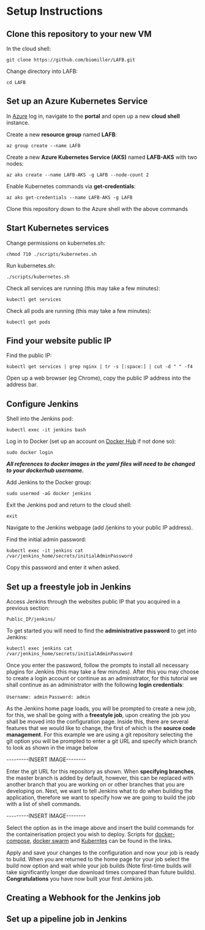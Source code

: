 # Setup Instructions

## Clone this repository to your new VM 

In the cloud shell:

`git clone https://github.com/biomiller/LAFB.git`

Change directory into LAFB:

`cd LAFB`

## Set up an Azure Kubernetes Service

In [Azure](https://azure.microsoft.com/en-gb/) log in, navigate to the **portal** and open up a new **cloud shell** instance. 

Create a new **resource group** named **LAFB**:

`az group create --name LAFB`

Create a new **Azure Kubernetes Service (AKS)** named **LAFB-AKS** with two nodes:

`az aks create --name LAFB-AKS -g LAFB --node-count 2`

Enable Kubernetes commands via **get-credentials**:

`az aks get-credentials --name LAFB-AKS -g LAFB`

Clone this repository down to the Azure shell with the above commands

## Start Kubernetes services

Change permissions on kubernetes.sh:

`chmod 710 ./scripts/kubernetes.sh`

Run kubernetes.sh:

`./scripts/kubernetes.sh`

Check all services are running (this may take a few minutes):

`kubectl get services`

Check all pods are running (this may take a few minutes):

`kubectl get pods`

## Find your website public IP

Find the public IP:

`kubectl get services | grep nginx | tr -s [:space:] | cut -d " " -f4`

Open up a web browser (eg Chrome), copy the public IP address into the address bar.

## Configure Jenkins

Shell into the Jenkins pod:

`kubectl exec -it jenkins bash`

Log in to Docker (set up an account on [Docker Hub](https://hub.docker.com/) if not done so):

`sudo docker login`

**_All references to docker images in the yaml files will need to be changed to your dockerhub username._**

Add Jenkins to the Docker group:

`sudo usermod -aG docker jenkins`

Exit the Jenkins pod and return to the cloud shell:

`exit`

Navigate to the Jenkins webpage (add /jenkins to your public IP address).

Find the initial admin password:

`kubectl exec -it jenkins cat /var/jenkins_home/secrets/initialAdminPassword`

Copy this password and enter it when asked.

## Set up a freestyle job in Jenkins
Access Jenkins through the websites public IP that you acquired in a previous section: 

`Public_IP/jenkins/`

To get started you will need to find the **administrative password** to get into Jenkins: 

`kubectl exec jenkins cat /var/jenkins_home/secrets/initialAdminPassword`

Once you enter the password, follow the prompts to install all necessary plugins for Jenkins (this may take a few minutes).
After this you may choose to create a login account or continue as an administrator, for this tutorial we shall continue as an administrator with the following **login credentials**:

`Username: admin`
`Password: admin`

As the Jenkins home page loads, you will be prompted to create a new job, for this, we shall be going with a **freestyle job**, upon creating the job you shall be moved into the configuration page.
Inside this, there are several features that we would like to change, the first of which is the **source code management**.
For this example we are using a git repository selecting the git option you will be prompted to enter a git URL and specify which branch to look as shown in the image below

---------INSERT IMAGE--------

Enter the git URL for this repository as shown. When **specifying branches**, the master branch is added by default, however, this can be replaced with another branch that you are working on or other branches that you are developing on. 
Next, we want to tell Jenkins what to do when building the application, therefore we want to specify how we are going to build the job with a list of shell commands.

---------INSERT IMAGE--------

Select the option as in the image above and insert the build commands for the containerisation project you wish to deploy. Scripts for [docker-compose](https://github.com/biomiller/LAFB/blob/master/scripts/compose.sh), [docker swarm](https://github.com/biomiller/LAFB/blob/master/scripts/swarm.sh) and [Kuberntes](https://github.com/biomiller/LAFB/blob/master/scripts/kubernetes.sh) can be found in the links. 

Apply and save your changes to the configuration and now your job is ready to build. When you are returned to the home page for your job select the build now option and wait while your job builds (Note first-time builds will take significantly longer due download times compared than future builds).
**Congratulations** you have now built your first Jenkins job.

## Creating a Webhook for the Jenkins job

## Set up a pipeline job in Jenkins
